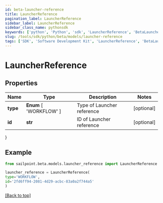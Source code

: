 ```yaml
---
id: beta-launcher-reference
title: LauncherReference
pagination_label: LauncherReference
sidebar_label: LauncherReference
sidebar_class_name: pythonsdk
keywords: ['python', 'Python', 'sdk', 'LauncherReference', 'BetaLauncherReference'] 
slug: /tools/sdk/python/beta/models/launcher-reference
tags: ['SDK', 'Software Development Kit', 'LauncherReference', 'BetaLauncherReference']
---
```


# LauncherReference


## Properties

Name | Type | Description | Notes
------------ | ------------- | ------------- | -------------
**type** |  **Enum** [  'WORKFLOW' ] | Type of Launcher reference | [optional] 
**id** | **str** | ID of Launcher reference | [optional] 
}

## Example

```python
from sailpoint.beta.models.launcher_reference import LauncherReference

launcher_reference = LauncherReference(
type='WORKFLOW',
id='2fd6ff94-2081-4d29-acbc-83a0a2f744a5'
)

```
[[Back to top]](#) 

